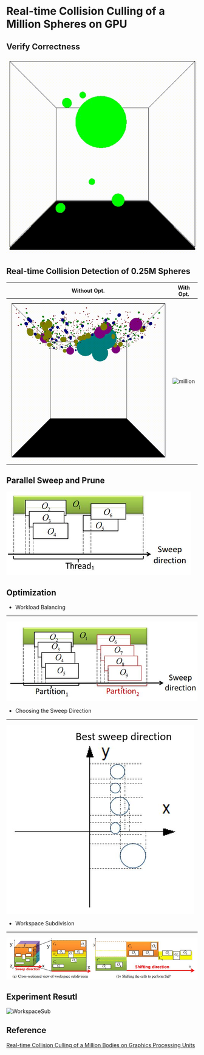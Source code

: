 # Real-time Collision Culling of a Million Spheres on GPU

## Verify Correctness
![correctness](/figure/correctness.gif)

## Real-time Collision Detection of 0.25M Spheres
|Without Opt.|With Opt.|
|:--------:|:------:|
|![million](/figure/million.gif)|![million](/figure/million-fast.gif)|

## Parallel Sweep and Prune
![GSaP](/figure/GSAP.JPG)

## Optimization
- Workload Balancing
-------------------
![WorkloadBalance](/figure/WorkloadBalance.JPG)
- Choosing the Sweep Direction
-------------------
![BestDir](/figure/BestDir.JPG)
- Workspace Subdivision
-------------------
![WorkspaceSub](/figure/WorkspaceSub.JPG)

## Experiment Resutl
![WorkspaceSub](/figure/performancd.PNG)

## Reference
[Real-time Collision Culling of a Million Bodies on Graphics Processing Units](http://graphics.ewha.ac.kr/gSaP/)
